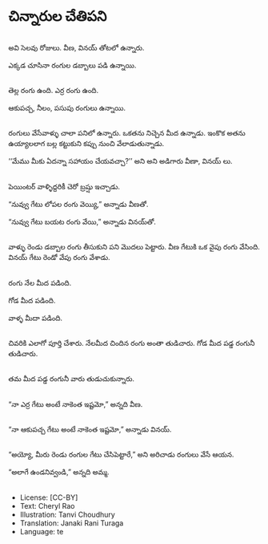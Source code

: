 # చిన్నారుల చేతిపని

##
అవి సెలవు రోజులు. వీణ, వినయ్ తోటలో ఉన్నారు. 

ఎక్కడ చూసినా రంగుల డబ్బాలు పడి ఉన్నాయి. 

##
తెల్ల రంగు ఉంది. ఎర్ర రంగు ఉంది. 

ఆకుపచ్చ, నీలం, పసుపు రంగులు ఉన్నాయి. 

##
రంగులు వేసేవాళ్ళు చాలా పనిలో ఉన్నారు. ఒకతను నిచ్చెన మీద ఉన్నాడు. ఇంకొక అతను ఉయ్యాలలాగ బల్ల కట్టుకుని కప్పు నుంచి వేలాడుతున్నాడు. 

‘‘మేము మీకు ఏదన్నా సహాయం చేయవచ్చా?’’ అని అని అడిగారు వీణా, వినయ్ లు.

##
పెయింటర్ వాళ్ళిద్దరికీ చెరో బ్రష్షు ఇచ్చాడు. 

“నువ్వు గేటు లోపల రంగు వెయ్యి,” అన్నాడు వీణతో. 

“నువ్వు గేటు బయట రంగు వేయి,” అన్నాడు వినయ్‌తో. 

##
వాళ్ళు రెండు డబ్బాల రంగు తీసుకుని పని మొదలు పెట్టారు. వీణ గేటుకి ఒక వైపు రంగు వేసింది. వినయ్ గేటు రెండో వేపు రంగు వేశాడు. 

##
రంగు నేల మీద పడింది. 

గోడ మీద పడింది. 

వాళ్ళ మీదా పడింది. 

##
చివరికి ఎలాగో పూర్తి చేశారు. నేలమీద చిందిన రంగు అంతా తుడిచారు. గోడ మీద పడ్డ రంగునీ తుడిచారు. 

##
తమ మీద పడ్డ రంగునీ వారు తుడుచుకున్నారు. 

##
“నా ఎర్ర గేటు అంటే నాకెంత ఇష్టమో,” అన్నది వీణ. 

##
“నా ఆకుపచ్చ గేటు అంటే నాకెంత ఇష్టమో,” అన్నాడు వినయ్. 

##
“అయ్యో, మీరు రెండు రంగుల గేటు చేసిపెట్టారే,” అని అరిచాడు రంగులు వేసే ఆయన. 

“అలాగే ఉండనివ్వండి,” అన్నది అమ్మ. 

##
* License: [CC-BY]
* Text: Cheryl Rao
* Illustration: Tanvi Choudhury
* Translation: Janaki Rani Turaga
* Language: te
